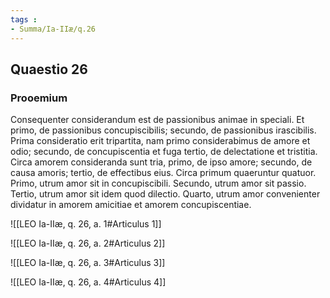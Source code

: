 ```yaml
---
tags : 
- Summa/Ia-IIæ/q.26
---
```


## Quaestio 26

### Prooemium

Consequenter considerandum est de passionibus animae in speciali. Et primo, de passionibus concupiscibilis; secundo, de passionibus irascibilis. Prima consideratio erit tripartita, nam primo considerabimus de amore et odio; secundo, de concupiscentia et fuga tertio, de delectatione et tristitia. Circa amorem consideranda sunt tria, primo, de ipso amore; secundo, de causa amoris; tertio, de effectibus eius. Circa primum quaeruntur quatuor. Primo, utrum amor sit in concupiscibili. Secundo, utrum amor sit passio. Tertio, utrum amor sit idem quod dilectio. Quarto, utrum amor convenienter dividatur in amorem amicitiae et amorem concupiscentiae.

![[LEO Ia-IIæ, q. 26, a. 1#Articulus 1]]

![[LEO Ia-IIæ, q. 26, a. 2#Articulus 2]]

![[LEO Ia-IIæ, q. 26, a. 3#Articulus 3]]

![[LEO Ia-IIæ, q. 26, a. 4#Articulus 4]]

